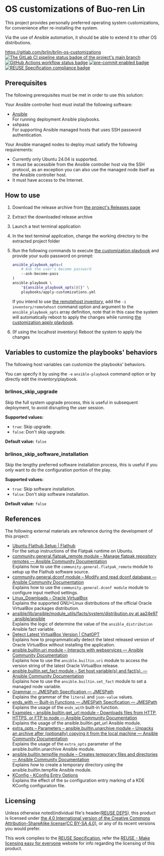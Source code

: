 # OS customizations of Buo-ren Lin

This project provides personally preferred operating system customizations, for convenience after re-installing the system.

Via the use of Ansible automation, it should be able to extend it to other OS distributions.

<https://gitlab.com/brlin/brlin-os-customizations>  
[![The GitLab CI pipeline status badge of the project's `main` branch](https://gitlab.com/brlin/brlin-os-customizations/badges/main/pipeline.svg?ignore_skipped=true "Click here to check out the comprehensive status of the GitLab CI pipelines")](https://gitlab.com/brlin/brlin-os-customizations/-/pipelines) [![GitHub Actions workflow status badge](https://github.com/brlin-tw/brlin-os-customizations/actions/workflows/check-potential-problems.yml/badge.svg "GitHub Actions workflow status")](https://github.com/brlin-tw/brlin-os-customizations/actions/workflows/check-potential-problems.yml) [![pre-commit enabled badge](https://img.shields.io/badge/pre--commit-enabled-brightgreen?logo=pre-commit&logoColor=white "This project uses pre-commit to check potential problems")](https://pre-commit.com/) [![REUSE Specification compliance badge](https://api.reuse.software/badge/gitlab.com/brlin/brlin-os-customizations "This project complies to the REUSE specification to decrease software licensing costs")](https://api.reuse.software/info/gitlab.com/brlin/brlin-os-customizations)

## Prerequisites

The following prerequisites must be met in order to use this solution:

Your Ansible controller host must install the following software:

* [Ansible](https://ansible.com)  
  For running deployment Ansible playbooks.
* sshpass  
  For supporting Ansible managed hosts that uses SSH password authentication.

Your Ansible managed nodes to deploy must satisfy the following requirements:

* Currently only Ubuntu 24.04 is supported.
* It must be accessible from the Ansible controller host via the SSH protocol, as an exception you can also use the managed node itself as the Ansible controller host.
* It must have access to the Internet.

## How to use

1. Download the release archive from [the project's Releases page](https://gitlab.com/brlin/brlin-os-customizations/-/releases)
1. Extract the downloaded release archive
1. Launch a text terminal application
1. In the text terminal application, change the working directory to the extracted project folder
1. Run the following commands to execute [the customization playbook](playbooks/apply-customizations.yml) and provide your sudo password on prompt:

    ```bash
    ansible_playbook_opts=(
        # Ask the user's become password
        --ask-become-pass
    )
    ansible-playbook \
        "${ansible_playbook_opts[@]}" \
        playbooks/apply-customizations.yml
    ```

   If you intend to use [the remotehost inventory](inventory/remotehost/main.yml), add the `-i inventory/remotehost` command option and argument to the `ansible_playbook_opts` array definition, note that in this case the system will automatically reboot to apply the changes while running [the customization apply playbook](playbooks/apply-customizations.yml).

1. (If using the localhost inventory) Reboot the system to apply the changes

## Variables to customize the playbooks' behaviors

The following host variables can customize the playbooks' behaviors.

You can specify it by using the `-e` `ansible-playbook` command option or by directly edit the inventory/playbook.

### brlinos_skip_upgrade

Skip the full system upgrade process, this is useful in subsequent deployment, to avoid disrupting the user session.

**Supported values:**

* `true`: Skip upgrade.
* `false`: Don't skip upgrade.

**Default value:** `false`

### brlinos_skip_software_installation

Skip the lengthy preferred software installation process, this is useful if you only want to do the configuration portion of the play.

**Supported values:**

* `true`: Skip software installation.
* `false`: Don't skip software installation.

**Default value:** `false`

## References

The following external materials are reference during the development of this project:

* [Ubuntu Flathub Setup | Flathub](https://flathub.org/setup/Ubuntu)  
  For the setup instructions of the Flatpak runtime on Ubuntu.
* [community.general.flatpak_remote module – Manage flatpak repository remotes — Ansible Community Documentation](https://docs.ansible.com/ansible/latest/collections/community/general/flatpak_remote_module.html)  
  Explains how to use the `community.general.flatpak_remote` module to setup up the Flathub software source.
* [community.general.dconf module – Modify and read dconf database — Ansible Community Documentation](https://docs.ansible.com/ansible/latest/collections/community/general/dconf_module.html)  
  Explains how to use the `community.general.dconf module` module to configure input method settings.
* [Linux_Downloads – Oracle VirtualBox](https://www.virtualbox.org/wiki/Linux_Downloads)  
  Explains the supported GNU+Linux distributions of the official Oracle VirtualBox packages distribution.
* [ansible/lib/ansible/module_utils/facts/system/distribution.py at aa24e97 · ansible/ansible](https://github.com/ansible/ansible/blob/aa24e97/lib/ansible/module_utils/facts/system/distribution.py)  
  Explains the logic of determine the value of the `ansible_distribution` Ansible fact variable.
* [Detect Latest VirtualBox Version | ChatGPT](https://chatgpt.com/share/66f14139-7358-8012-9cd6-022cd4c0bdff)  
  Explains how to programmatically detect the latest released version of Oracle VirtualBox without installing the application.
* [ansible.builtin.uri module – Interacts with webservices — Ansible Community Documentation](https://docs.ansible.com/ansible/latest/collections/ansible/builtin/uri_module.html#return-values)  
  Explains how to use the `ansible.builtin.uri` module to access the version string of the latest Oracle VirtualBox release.
* [ansible.builtin.set_fact module – Set host variable(s) and fact(s). — Ansible Community Documentation](https://docs.ansible.com/ansible/latest/collections/ansible/builtin/set_fact_module.html)  
  Explains how to use the `ansible.builtin.set_fact` module to set a managed node variable.
* [Grammar — JMESPath Specification — JMESPath](https://jmespath.org/specification.html#grammar)  
  Explains the grammar of the `literal` and `json-value` values.
* [ends_with — Built-in Functions — JMESPath Specification — JMESPath](https://jmespath.org/specification.html#ends-with)  
  Explains the usage of the `ends_with` built-in function.
* [Examples – ansible.builtin.get_url module – Downloads files from HTTP, HTTPS, or FTP to node — Ansible Community Documentation](https://docs.ansible.com/ansible/latest/collections/ansible/builtin/get_url_module.html#examples)  
  Explains the usage of the ansible.builtin.get_url Ansible module.
* [extra_opts – Parameters – ansible.builtin.unarchive module – Unpacks an archive after (optionally) copying it from the local machine — Ansible Community Documentation](https://docs.ansible.com/ansible/latest/collections/ansible/builtin/unarchive_module.html#parameter-extra_opts)  
  Explains the usage of the `extra_opts` parameter of the ansible.builtin.unarchive Ansible module.
* [ansible.builtin.tempfile module – Creates temporary files and directories — Ansible Community Documentation](https://docs.ansible.com/ansible/latest/collections/ansible/builtin/tempfile_module.html)  
  Explains how to create a temporary directory using the ansible.builtin.tempfile Ansible module.
* [KConfig - KConfig Entry Options](https://api.kde.org/frameworks/kconfig/html/options.html)  
  Explains the effect of the `$e` configuration entry marking of a KDE KConfig configuration file.

## Licensing

Unless otherwise noted(individual file's header/[REUSE DEP5](.reuse/dep5)), this product is licensed under [the 4.0 International version of the Creative Commons Attribution-ShareAlike license(CC BY-SA 4.0)](https://creativecommons.org/licenses/by-sa/4.0/), or any of its recent versions you would prefer.

This work complies to the [REUSE Specification](https://reuse.software/spec/), refer the [REUSE - Make licensing easy for everyone](https://reuse.software/) website for info regarding the licensing of this product.
